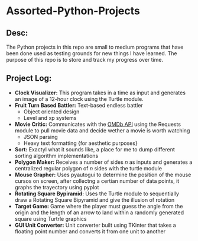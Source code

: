 # Assorted-Python-Projects

## Desc:

The Python projects in this repo are small to medium programs that have been done used as testing grounds for new things I have learned. The purpose of this repo is to store and track my progress over time.

## Project Log:

- **Clock Visualizer:** This program takes in a time as input and generates an image of a 12-hour clock using the Turtle module.
- **Fruit Turn Based Battler:** Text-based endless battler
  - Object oriented design
  - Level and xp systems
- **Movie Critic:** Communicates with the [OMDb API](https://www.omdbapi.com) using the Requests module to pull movie data and decide wether a movie is worth watching
  - JSON parsing
  - Heavy text formatting {for aesthetic purposes}
- **Sort:** Exactyl what it sounds like, a place for me to dump different sorting algorithm implementations
- **Polygon Maker:** Receives a number of sides *n* as inputs and generates a centralized regular polygon of *n* sides with the turtle module
- **Mouse Grapher:** Uses pyautogui to determine the position of the mouse cursos on screen, after collectng a certian number of data points, it graphs the trayectory using pyplot
- **Rotating Square Bypiramid:** Uses the Turtle module to sequentially draw a Rotating Square Bipyramid and give the illusion of rotation
- **Target Game:** Game where the player must guess the angle from the origin and the length of an arrow to land within a randomly generated square using Turtrle graphics
- **GUI Unit Converter:** Unit converter built using TKinter that takes a floating point number and converts it from one unit to another

